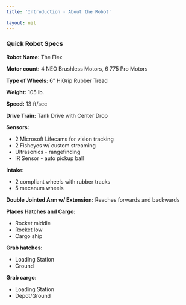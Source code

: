 ```yaml
---
title: 'Introduction - About the Robot'

layout: nil
---
```


### Quick Robot Specs

**Robot Name:** The Flex


**Motor count:** 4 NEO Brushless Motors, 6 775 Pro Motors


**Type of Wheels:** 6” HiGrip Rubber Tread


**Weight:** 105 lb. 


**Speed:** 13 ft/sec


**Drive Train:** Tank Drive with Center Drop


**Sensors:** 
- 2 Microsoft Lifecams for vision tracking
- 2 Fisheyes w/ custom streaming
- Ultrasonics - rangefinding
- IR Sensor - auto pickup ball


**Intake:** 
- 2 compliant wheels with rubber tracks
- 5 mecanum wheels 

**Double Jointed Arm w/ Extension:** Reaches forwards and backwards


**Places Hatches and Cargo:** 
- Rocket middle
- Rocket low
- Cargo ship


**Grab hatches:**
- Loading Station 
- Ground


**Grab cargo:**
- Loading Station
- Depot/Ground





